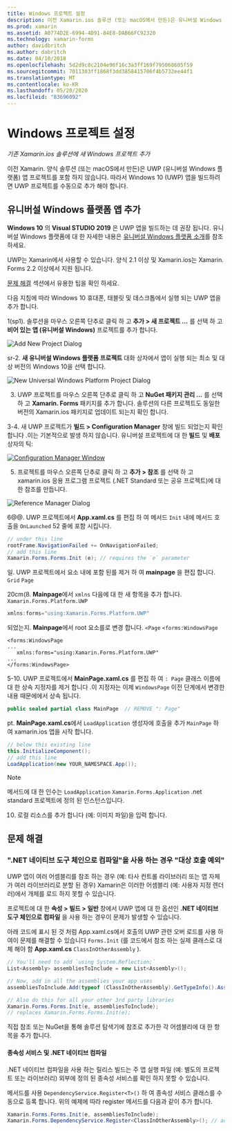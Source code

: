 ```yaml
---
title: Windows 프로젝트 설정
description: 이전 Xamarin.ios 솔루션 (또는 macOS에서 만든)은 유니버설 Windows 플랫폼 프로젝트를 포함 하지 않으므로이 문서에서는 기존 Xamarin.ios 솔루션에 새 UWP 프로젝트를 추가 하는 방법을 설명 합니다.
ms.prod: xamarin
ms.assetid: A0774D2E-6994-4D91-84E8-DAB66FC92320
ms.technology: xamarin-forms
author: davidbritch
ms.author: dabritch
ms.date: 04/10/2018
ms.openlocfilehash: 5d2d9c8c2104e96f16c3a3ff169f795068605f59
ms.sourcegitcommit: 7011303ff1868f3dd3858415706f4b5732ee44f1
ms.translationtype: MT
ms.contentlocale: ko-KR
ms.lasthandoff: 05/20/2020
ms.locfileid: "83696092"
---
```

# <a name="setup-windows-projects"></a>Windows 프로젝트 설정

_기존 Xamarin.ios 솔루션에 새 Windows 프로젝트 추가_

이전 Xamarin. 양식 솔루션 (또는 macOS에서 만든)은 UWP (유니버설 Windows 플랫폼) 앱 프로젝트를 포함 하지 않습니다. 따라서 Windows 10 (UWP) 앱을 빌드하려면 UWP 프로젝트를 수동으로 추가 해야 합니다.

## <a name="add-a-universal-windows-platform-app"></a>유니버설 Windows 플랫폼 앱 추가

**Windows 10** 의 **Visual STUDIO 2019** 은 UWP 앱을 빌드하는 데 권장 됩니다. 유니버설 Windows 플랫폼에 대 한 자세한 내용은 [유니버설 Windows 플랫폼 소개](/windows/uwp/get-started/universal-application-platform-guide/)를 참조 하세요.

UWP는 Xamarin에서 사용할 수 있습니다. 양식 2.1 이상 및 Xamarin.ios는 Xamarin. Forms 2.2 이상에서 지원 됩니다.

<a href="#troubleshooting">문제 해결</a> 섹션에서 유용한 팁을 확인 하세요.

다음 지침에 따라 Windows 10 휴대폰, 태블릿 및 데스크톱에서 실행 되는 UWP 앱을 추가 합니다.

 1(sp1). 솔루션을 마우스 오른쪽 단추로 클릭 하 고 **추가 > 새 프로젝트 ...** 를 선택 하 고 **비어 있는 앱 (유니버설 Windows)** 프로젝트를 추가 합니다.

  ![](universal-images/add-wu.png "Add New Project Dialog")

 sr-2. **새 유니버설 Windows 플랫폼 프로젝트** 대화 상자에서 앱이 실행 되는 최소 및 대상 버전의 Windows 10을 선택 합니다.

  ![](universal-images/target-version.png "New Universal Windows Platform Project Dialog")

 3. UWP 프로젝트를 마우스 오른쪽 단추로 클릭 하 고 **NuGet 패키지 관리 ...** 를 선택 하 고 **Xamarin. Forms** 패키지를 추가 합니다. 솔루션의 다른 프로젝트도 동일한 버전의 Xamarin.ios 패키지로 업데이트 되는지 확인 합니다.

 3-4. 새 UWP 프로젝트가 **빌드 > Configuration Manager** 창에 빌드 되었는지 확인 합니다 .이는 기본적으로 발생 하지 않습니다. 유니버설 프로젝트에 대 한 **빌드** 및 **배포** 상자의 틱:

  [![](universal-images/configuration-sml.png "Configuration Manager Window")](universal-images/configuration.png#lightbox "Configuration Manager Window")

 5. 프로젝트를 마우스 오른쪽 단추로 클릭 하 고 **추가 > 참조** 를 선택 하 고 xamarin.ios 응용 프로그램 프로젝트 (.NET Standard 또는 공유 프로젝트)에 대 한 참조를 만듭니다.

  ![](universal-images/addref-sml.png "Reference Manager Dialog")

 6@@. UWP 프로젝트에서 **App.xaml.cs** 를 편집 하 여 메서드 `Init` 내에 메서드 호출을 `OnLaunched` 52 줄에 포함 시킵니다.

```csharp
// under this line
rootFrame.NavigationFailed += OnNavigationFailed;
// add this line
Xamarin.Forms.Forms.Init (e); // requires the `e` parameter
```

 일. UWP 프로젝트에서 요소 내에 포함 된를 제거 하 여 **mainpage** 을 편집 합니다. `Grid` `Page`

 20cm(8. **Mainpage**에서 `xmlns` 다음에 대 한 새 항목을 추가 합니다. `Xamarin.Forms.Platform.UWP`

```csharp
xmlns:forms="using:Xamarin.Forms.Platform.UWP"
```

 되었는지. **Mainpage**에서 root 요소를로 변경 합니다. `<Page` `<forms:WindowsPage`

```xaml
<forms:WindowsPage
...
   xmlns:forms="using:Xamarin.Forms.Platform.UWP"
...
</forms:WindowsPage>
```

 5-10. UWP 프로젝트에서 **MainPage.xaml.cs** 를 편집 하 여 `: Page` 클래스 이름에 대 한 상속 지정자를 제거 합니다 .이 지정자는 이제 `WindowsPage` 이전 단계에서 변경한 내용 때문에에서 상속 됩니다.

```csharp
public sealed partial class MainPage  // REMOVE ": Page"
```

 pt. **MainPage.xaml.cs**에서 `LoadApplication` 생성자에 호출을 추가 `MainPage` 하 여 xamarin.ios 앱을 시작 합니다.

```csharp
// below this existing line
this.InitializeComponent();
// add this line
LoadApplication(new YOUR_NAMESPACE.App());
```

> [!NOTE]
> 메서드에 대 한 인수는 `LoadApplication` `Xamarin.Forms.Application` .net standard 프로젝트에 정의 된 인스턴스입니다.

<!--
11 . Double-click **Package.appxmanifest** to set these capabilities
  that are often required:

  Capabilities set:

  * Internet (Client)
  * Location
-->

10. 로컬 리소스를 추가 합니다 (예: 이미지 파일)을 입력 합니다.

## <a name="troubleshooting"></a>문제 해결

<a name="target-invocation-exception" />

### <a name="target-invocation-exception-when-using-compile-with-net-native-tool-chain"></a>".NET 네이티브 도구 체인으로 컴파일"을 사용 하는 경우 "대상 호출 예외"

UWP 앱이 여러 어셈블리를 참조 하는 경우 (예: 타사 컨트롤 라이브러리 또는 앱 자체가 여러 라이브러리로 분할 된 경우) Xamarin은 이러한 어셈블리 (예: 사용자 지정 렌더러)에서 개체를 로드 하지 못할 수 있습니다.

프로젝트에 대 한 **속성 > 빌드 > 일반** 창에서 UWP 앱에 대 한 옵션인 **.NET 네이티브 도구 체인으로 컴파일** 을 사용 하는 경우이 문제가 발생할 수 있습니다.

아래 코드에 표시 된 것 처럼 App.xaml.cs에서 호출의 UWP 관련 오버 로드를 사용 하 여이 문제를 해결할 수 있습니다 `Forms.Init` (를 코드에서 참조 하는 실제 클래스로 대체 해야 함 **App.xaml.cs** `ClassInOtherAssembly` ).

```csharp
// You'll need to add `using System.Reflection;`
List<Assembly> assembliesToInclude = new List<Assembly>();

// Now, add in all the assemblies your app uses
assembliesToInclude.Add(typeof (ClassInOtherAssembly).GetTypeInfo().Assembly);

// Also do this for all your other 3rd party libraries
Xamarin.Forms.Forms.Init(e, assembliesToInclude);
// replaces Xamarin.Forms.Forms.Init(e);
```

직접 참조 또는 NuGet을 통해 솔루션 탐색기에 참조로 추가한 각 어셈블리에 대 한 항목을 추가 합니다.

#### <a name="dependency-services-and-net-native-compilation"></a>종속성 서비스 및 .NET 네이티브 컴파일

.NET 네이티브 컴파일을 사용 하는 릴리스 빌드는 주 앱 실행 파일 (예: 별도의 프로젝트 또는 라이브러리) 외부에 정의 된 종속성 서비스를 확인 하지 못할 수 있습니다.

메서드를 사용 `DependencyService.Register<T>()` 하 여 종속성 서비스 클래스를 수동으로 등록 합니다. 위의 예제에 따라 register 메서드를 다음과 같이 추가 합니다.

```csharp
Xamarin.Forms.Forms.Init(e, assembliesToInclude);
Xamarin.Forms.DependencyService.Register<ClassInOtherAssembly>(); // add this
```
